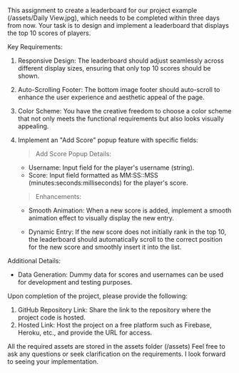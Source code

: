 This assignment to create a leaderboard for our project example (/assets/Daily View.jpg), which needs to be completed within three days from now. Your task is to design and implement a leaderboard that displays the top 10 scores of players.

Key Requirements:

1. Responsive Design: The leaderboard should adjust seamlessly across different display sizes, ensuring that only top 10 scores should be shown.

2. Auto-Scrolling Footer: The bottom image footer should auto-scroll to enhance the user experience and aesthetic appeal of the page.

3. Color Scheme: You have the creative freedom to choose a color scheme that not only meets the functional requirements but also looks visually appealing.

4. Implement an "Add Score" popup feature with specific fields:

    > Add Score Popup Details:
    - Username: Input field for the player's username (string).
    - Score: Input field formatted as MM:SS::MSS
    (minutes:seconds:milliseconds) for the player's score.
    
    > Enhancements:
    - Smooth Animation: When a new score is added, implement a smooth animation effect to visually display the new entry.
    
    - Dynamic Entry: If the new score does not initially rank in the top 10, the leaderboard should automatically scroll to the correct position for the new score and smoothly insert it into the list.


Additional Details:

- Data Generation: Dummy data for scores and usernames can be used for development and testing purposes.

Upon completion of the project, please provide the following:

1. GitHub Repository Link: Share the link to the repository where the project code is hosted.
2. Hosted Link: Host the project on a free platform such as Firebase, Heroku, etc., and provide the URL for access.


All the required assets are stored in the assets folder (/assets)
Feel free to ask any questions or seek clarification on the requirements. I look forward to seeing your implementation.
